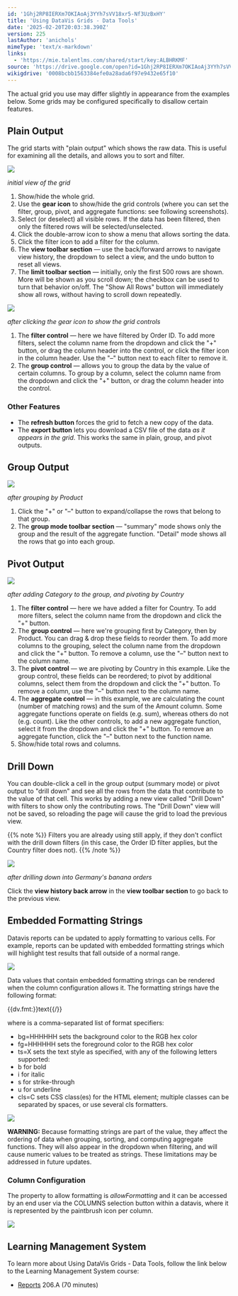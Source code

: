 ```yaml
---
id: '1Ghj2RP8IERXm7OKIAoAj3YYh7sVV18xr5-Nf3UzBxHY'
title: 'Using DataVis Grids - Data Tools'
date: '2025-02-20T20:03:38.390Z'
version: 225
lastAuthor: 'anichols'
mimeType: 'text/x-markdown'
links:
  - 'https://mie.talentlms.com/shared/start/key:ALBHRKMF'
source: 'https://drive.google.com/open?id=1Ghj2RP8IERXm7OKIAoAj3YYh7sVV18xr5-Nf3UzBxHY'
wikigdrive: '0008bcbb1563384efe0a28ada6f97e9432e65f10'
---
```

The actual grid you use may differ slightly in appearance from the examples below. Some grids may be configured specifically to disallow certain features.

## Plain Output

The grid starts with "plain output" which shows the raw data. This is useful for examining all the details, and allows you to sort and filter.

![](../using-datavis-grids-data-tools.assets/05c43f905aecde83975b4bd12adc7d92.png)

*initial view of the grid*

1. Show/hide the whole grid.
2. Use the <strong>gear icon</strong> to show/hide the grid controls (where you can set the filter, group, pivot, and aggregate functions: see following screenshots).
3. Select (or deselect) all visible rows. If the data has been filtered, then only the filtered rows will be selected/unselected.
4. Click the double-arrow icon to show a menu that allows sorting the data.
5. Click the filter icon to add a filter for the column.
6. The <strong>view toolbar section</strong> — use the back/forward arrows to navigate view history, the dropdown to select a view, and the undo button to reset all views.
7. The <strong>limit toolbar section</strong> — initially, only the first 500 rows are shown. More will be shown as you scroll down; the checkbox can be used to turn that behavior on/off. The "Show All Rows" button will immediately show all rows, without having to scroll down repeatedly.

![](../using-datavis-grids-data-tools.assets/9b7ec4290cb1e8a4ee5cc6eafa8bb7ee.png)

*after clicking the gear icon to show the grid controls*

1. The <strong>filter control</strong> — here we have filtered by Order ID. To add more filters, select the column name from the dropdown and click the "+" button, or drag the column header into the control, or click the filter icon in the column header. Use the "–" button next to each filter to remove it.
2. The <strong>group control</strong> — allows you to group the data by the value of certain columns. To group by a column, select the column name from the dropdown and click the "+" button, or drag the column header into the control.

### Other Features

* The <strong>refresh button</strong> forces the grid to fetch a new copy of the data.
* The <strong>export button</strong> lets you download a CSV file of the data <em>as it appears in the grid</em>. This works the same in plain, group, and pivot outputs.

## Group Output

![](../using-datavis-grids-data-tools.assets/0213863c2425a3b6cda34eb0ff097810.png)

*after grouping by Product*

1. Click the "+" or "–" button to expand/collapse the rows that belong to that group.
2. The <strong>group mode toolbar section</strong> — "summary" mode shows only the group and the result of the aggregate function. "Detail" mode shows all the rows that go into each group.

## Pivot Output

![](../using-datavis-grids-data-tools.assets/50e1c664967399bbc1836dda8d3f7ff6.png)

*after adding Category to the group, and pivoting by Country*

1. The <strong>filter control</strong> — here we have added a filter for Country. To add more filters, select the column name from the dropdown and click the "+" button.
2. The <strong>group control</strong> — here we're grouping first by Category, then by Product. You can drag & drop these fields to reorder them. To add more columns to the grouping, select the column name from the dropdown and click the "+" button. To remove a column, use the "–" button next to the column name.
3. The <strong>pivot control</strong> — we are pivoting by Country in this example. Like the group control, these fields can be reordered; to pivot by additional columns, select them from the dropdown and click the "+" button. To remove a column, use the "–" button next to the column name.
4. The <strong>aggregate control</strong> — in this example, we are calculating the count (number of matching rows) and the sum of the Amount column. Some aggregate functions operate on fields (e.g. sum), whereas others do not (e.g. count). Like the other controls, to add a new aggregate function, select it from the dropdown and click the "+" button. To remove an aggregate function, click the "–" button next to the function name.
5. Show/hide total rows and columns.

## Drill Down

You can double-click a cell in the group output (summary mode) or pivot output to "drill down" and see all the rows from the data that contribute to the value of that cell. This works by adding a new view called "Drill Down" with filters to show only the contributing rows. The "Drill Down" view will not be saved, so reloading the page will cause the grid to load the previous view.

{{% note %}}
Filters you are already using still apply, if they don't conflict with the drill down filters (in this case, the Order ID filter applies, but the Country filter does not).
{{% /note %}}

![](../using-datavis-grids-data-tools.assets/0b70be7a43eb324a7701cc7f418b6fb9.png)

*after drilling down into Germany's banana orders*

Click the **view history back arrow** in the **view toolbar section** to go back to the previous view.

## Embedded Formatting Strings

Datavis reports can be updated to apply formatting to various cells. For example, reports can be updated with embedded formatting strings which will highlight test results that fall outside of a normal range.

![](../using-datavis-grids-data-tools.assets/a60dc069debd74b74ced4fc81112762e.png)

Data values that contain embedded formatting strings can be rendered when the column configuration allows it. The formatting strings have the following format:

{{dv.fmt:<SPECS>}}text{{/}}

where <SPECS> is a comma-separated list of format specifiers:

* bg=HHHHHH sets the background color to the RGB hex color
* fg=HHHHHH sets the foreground color to the RGB hex color
* ts=X sets the text style as specified, with any of the following letters supported:
* b for bold
* i for italic
* s for strike-through
* u for underline
* cls=C sets CSS class(es) for the HTML element; multiple classes can be separated by spaces, or use several cls formatters.

![](../using-datavis-grids-data-tools.assets/3cff2fbb858e1e9c3017bf49076635be.png)

**WARNING:** Because formatting strings are part of the value, they affect the ordering of data when grouping, sorting, and computing aggregate functions. They will also appear in the dropdown when filtering, and will cause numeric values to be treated as strings. These limitations may be addressed in future updates.

### Column Configuration

The property to allow formatting is *allowFormatting* and it can be accessed by an end user via the COLUMNS selection button within a datavis, where it is represented by the paintbrush icon per column.

![](../using-datavis-grids-data-tools.assets/17b0b8452d98d6b92b8af7f68e00457c.png)

## Learning Management System

To learn more about Using DataVis Grids - Data Tools, follow the link below to the Learning Management System course:

* [Reports](https://mie.talentlms.com/shared/start/key:ALBHRKMF) 206.A (70 minutes)

